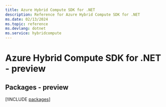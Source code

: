 ```yaml
---
title: Azure Hybrid Compute SDK for .NET
description: Reference for Azure Hybrid Compute SDK for .NET
ms.date: 02/13/2024
ms.topic: reference
ms.devlang: dotnet
ms.service: hybridcompute
---
```

# Azure Hybrid Compute SDK for .NET - preview
## Packages - preview
[!INCLUDE [packages](hybrid-compute-index.md)]